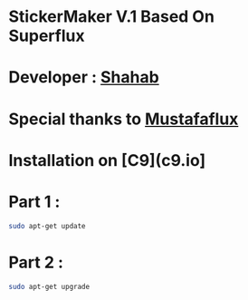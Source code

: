 # StickerMaker V.1 Based On Superflux 
# Developer : [Shahab](telegram.me/Shahabambesik)
# Special thanks to [Mustafaflux](telegram.me/MUSTAFAFLUX)

# Installation on [C9](c9.io]

# Part 1 :
```bash
sudo apt-get update
```
# Part 2 :
```bash
sudo apt-get upgrade
```
